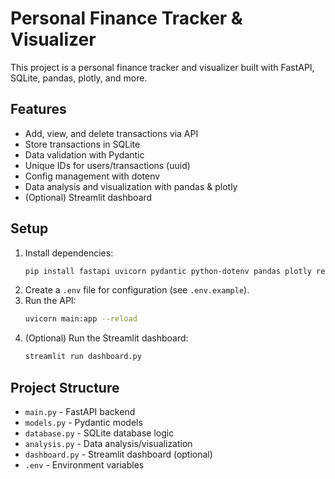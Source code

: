 # Personal Finance Tracker & Visualizer

This project is a personal finance tracker and visualizer built with FastAPI, SQLite, pandas, plotly, and more.

## Features
- Add, view, and delete transactions via API
- Store transactions in SQLite
- Data validation with Pydantic
- Unique IDs for users/transactions (uuid)
- Config management with dotenv
- Data analysis and visualization with pandas & plotly
- (Optional) Streamlit dashboard

## Setup
1. Install dependencies:
   ```sh
   pip install fastapi uvicorn pydantic python-dotenv pandas plotly requests sqlite3 streamlit
   ```
2. Create a `.env` file for configuration (see `.env.example`).
3. Run the API:
   ```sh
   uvicorn main:app --reload
   ```
4. (Optional) Run the Streamlit dashboard:
   ```sh
   streamlit run dashboard.py
   ```

## Project Structure
- `main.py` - FastAPI backend
- `models.py` - Pydantic models
- `database.py` - SQLite database logic
- `analysis.py` - Data analysis/visualization
- `dashboard.py` - Streamlit dashboard (optional)
- `.env` - Environment variables
